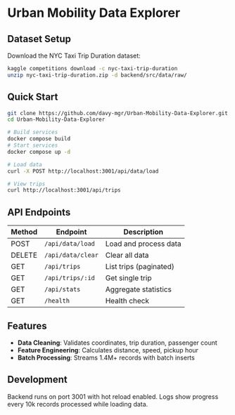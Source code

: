 # Urban Mobility Data Explorer

## Dataset Setup

Download the NYC Taxi Trip Duration dataset:

```bash
kaggle competitions download -c nyc-taxi-trip-duration
unzip nyc-taxi-trip-duration.zip -d backend/src/data/raw/
```

## Quick Start

```bash
git clone https://github.com/davy-mgr/Urban-Mobility-Data-Explorer.git
cd Urban-Mobility-Data-Explorer

# Build services
docker compose build
# Start services
docker compose up -d

# Load data
curl -X POST http://localhost:3001/api/data/load

# View trips
curl http://localhost:3001/api/trips
```

## API Endpoints

| Method | Endpoint          | Description            |
| ------ | ----------------- | ---------------------- |
| POST   | `/api/data/load`  | Load and process data  |
| DELETE | `/api/data/clear` | Clear all data         |
| GET    | `/api/trips`      | List trips (paginated) |
| GET    | `/api/trips/:id`  | Get single trip        |
| GET    | `/api/stats`      | Aggregate statistics   |
| GET    | `/health`         | Health check           |

## Features

- **Data Cleaning**: Validates coordinates, trip duration, passenger count
- **Feature Engineering**: Calculates distance, speed, pickup hour
- **Batch Processing**: Streams 1.4M+ records with batch inserts

## Development

Backend runs on port 3001 with hot reload enabled. Logs show progress every 10k records processed while loading data.
